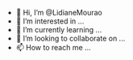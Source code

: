 - 👋 Hi, I’m @LidianeMourao
- 👀 I’m interested in ...
- 🌱 I’m currently learning ...
- 💞️ I’m looking to collaborate on ...
- 📫 How to reach me ...

<!---
LidianeMourao/LidianeMourao is a ✨ special ✨ repository because its `README.md` (this file) appears on your GitHub profile.
You can click the Preview link to take a look at your changes.
--->
